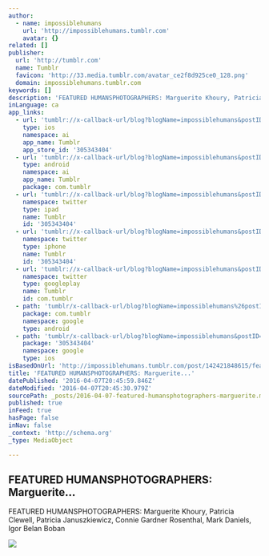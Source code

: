 ```yaml
---
author:
  - name: impossiblehumans
    url: 'http://impossiblehumans.tumblr.com'
    avatar: {}
related: []
publisher:
  url: 'http://tumblr.com'
  name: Tumblr
  favicon: 'http://33.media.tumblr.com/avatar_ce2f8d925ce0_128.png'
  domain: impossiblehumans.tumblr.com
keywords: []
description: 'FEATURED HUMANSPHOTOGRAPHERS: Marguerite Khoury‎, Patricia Clewell‎, Patricia Januszkiewicz‎, Connie Gardner Rosenthal‎, Mark Daniels, Igor Belan Boban‎'
inLanguage: ca
app_links:
  - url: 'tumblr://x-callback-url/blog?blogName=impossiblehumans&postID=142421848615'
    type: ios
    namespace: ai
    app_name: Tumblr
    app_store_id: '305343404'
  - url: 'tumblr://x-callback-url/blog?blogName=impossiblehumans&postID=142421848615'
    type: android
    namespace: ai
    app_name: Tumblr
    package: com.tumblr
  - url: 'tumblr://x-callback-url/blog?blogName=impossiblehumans&postID=142421848615&referrer=twitter-cards'
    namespace: twitter
    type: ipad
    name: Tumblr
    id: '305343404'
  - url: 'tumblr://x-callback-url/blog?blogName=impossiblehumans&postID=142421848615&referrer=twitter-cards'
    namespace: twitter
    type: iphone
    name: Tumblr
    id: '305343404'
  - url: 'tumblr://x-callback-url/blog?blogName=impossiblehumans&postID=142421848615&referrer=twitter-cards'
    namespace: twitter
    type: googleplay
    name: Tumblr
    id: com.tumblr
  - path: 'tumblr/x-callback-url/blog?blogName=impossiblehumans%26postID=142421848615'
    package: com.tumblr
    namespace: google
    type: android
  - path: 'tumblr/x-callback-url/blog?blogName=impossiblehumans&postID=142421848615'
    package: '305343404'
    namespace: google
    type: ios
isBasedOnUrl: 'http://impossiblehumans.tumblr.com/post/142421848615/featured-humans-photographers-marguerite'
title: 'FEATURED HUMANSPHOTOGRAPHERS: Marguerite...'
datePublished: '2016-04-07T20:45:59.846Z'
dateModified: '2016-04-07T20:45:30.979Z'
sourcePath: _posts/2016-04-07-featured-humansphotographers-marguerite.md
published: true
inFeed: true
hasPage: false
inNav: false
_context: 'http://schema.org'
_type: MediaObject

---
```

<article style=""><h1>FEATURED HUMANSPHOTOGRAPHERS: Marguerite...</h1><p>FEATURED HUMANSPHOTOGRAPHERS: Marguerite Khoury‎, Patricia Clewell‎, Patricia Januszkiewicz‎, Connie Gardner Rosenthal‎, Mark Daniels, Igor Belan Boban‎</p><img src="http://36.media.tumblr.com/fc63a6e07ce9521d04d333d44562e90c/tumblr_o5a6ppckck1uf13h7o1_1280.jpg" /></article>
